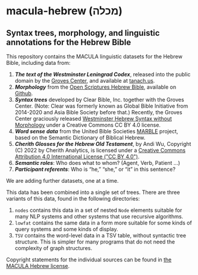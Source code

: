 # macula-hebrew (מכלה)
## Syntax trees, morphology, and linguistic annotations for the Hebrew Bible

This repository contains the MACULA linguistic datasets for the Hebrew Bible, including data from:

1. **_The text of the Westminster Leningrad Codex_**, released into the public domain by the [Groves Center](http://www.grovescenter.org/), and available at [tanach.us](http://tanach.us).
2. **_Morphology_** from the [Open Scriptures Hebrew Bible](https://hb.openscriptures.org), available on [Github](https://github.com/openscriptures/morphhb/).
3. **_Syntax trees_** developed by Clear Bible, Inc. together with the Groves Center. (Note: Clear was formerly known as Global Bible Initiative from 2014-2020 and Asia Bible Society before that.)  Recently, the Groves Center graciously released [Westminster Hebrew Syntax without Morphology](https://github.com/Clear-Bible/macula-hebrew/tree/main/sources/GrovesCenter) under a Creative Commons CC BY 4.0 license.
4. **_Word sense data_** from the United Bible Societies [MARBLE](https://semanticdictionary.org/) project, based on the Semantic Dictionary of Biblical Hebrew.
5. **_Cherith Glosses for the Hebrew Old Testament_**, by Andi Wu, Copyright (C) 2022 by Cherith Analytics, is licensed under a  [Creative Commons Attribution 4.0 International License ("CC BY 4.0")](https://creativecommons.org/licenses/by/4.0/).
6. **_Semantic roles_**: Who does what to whom? (Agent, Verb, Patient …)
7. **_Participant referents_**: Who is “he,” “she,” or “it” in this sentence?

We are adding further datasets, one at a time.

This data has been combined into a single set of trees. There are three variants of this data, found in the following directories:

1. `nodes` contains this data in a set of nested `Node` elements suitable for many NLP systems and other systems that use recursive algorithms.
2. `lowfat` contains the same data in a form more suitable for some kinds of query systems and some kinds of display.
3. `TSV` contains the word-level data in a TSV table, without syntactic tree structure. This is simpler for many programs that do not need the complexity of graph structures.

Copyright statements for the individual sources can be found in [the MACULA Hebrew license](LICENSE.md).
